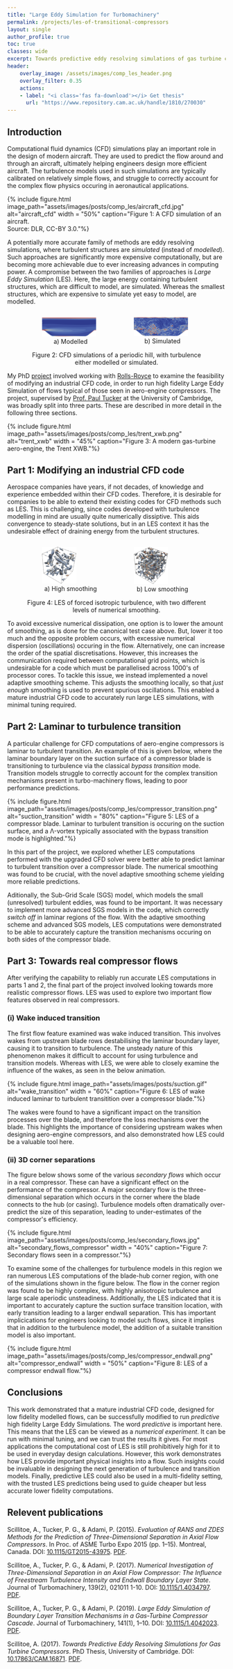 ```yaml
---
title: "Large Eddy Simulation for Turbomachinery"
permalink: /projects/les-of-transitional-compressors
layout: single
author_profile: true
toc: true
classes: wide
excerpt: Towards predictive eddy resolving simulations of gas turbine compressors with an industrial CFD code.  
header:
    overlay_image: /assets/images/comp_les_header.png
    overlay_filter: 0.35
    actions:
    - label: "<i class='fas fa-download'></i> Get thesis"
      url: "https://www.repository.cam.ac.uk/handle/1810/270030"
---
```


## Introduction
Computational fluid dynamics (CFD) simulations play an important role in the design of modern aircraft. They are used to predict the flow around and through an aircraft, ultimately helping engineers design more efficient aircraft. The turbulence models used in such simulations are typically calibrated on relatively simple flows, and struggle to correctly account for the complex flow physics occuring in aeronautical applications.

{% include figure.html
            image_path="assets/images/posts/comp_les/aircraft_cfd.jpg"
            alt="aircraft_cfd"
            width = "50%"
            caption="Figure 1: A CFD simulation of an aircraft. <br>Source: DLR, CC-BY 3.0."%}


A potentially more accurate family of methods are eddy resolving simulations, where 
turbulent structures are *simulated* (instead of *modelled*). Such approaches are significantly more expensive computationally, but are becoming more achievable due to ever increasing advances in computing power. A compromise between the two families of approaches is *Large Eddy Simulation* (LES). Here, the large energy containing turbulent structures, which are difficult to model, are simulated. Whereas the smallest structures, which are expensive to simulate yet easy to model, are modelled.
  
<figure>
    <div style="display:flex">
        <div style="flex:1">
            <figure>
<img src="../../assets/images/posts/comp_les/hill_rans.png" style="width:95%">
                <figcaption><center>a) Modelled</center></figcaption>
            </figure>
        </div>
        <div style="flex:1">
            <figure>
<img src="../../assets/images/posts/comp_les/hill_les.png" style="width:95%">
                <figcaption><center>b) Simulated</center></figcaption>
            </figure>
        </div>
    </div>
    <figcaption><center>Figure 2: CFD simulations of a periodic hill, with turbulence either modelled or simulated. </center></figcaption>
</figure>

My PhD [project](https://www.repository.cam.ac.uk/handle/1810/270030) involved working with [Rolls-Royce](https://www.rolls-royce.com/products-and-services/civil-aerospace.aspx) to examine the feasibility of modifying an industrial CFD code, in order to run high fidelity Large Eddy Simulation of flows typical of those seen in aero-engine compressors. The project, supervised by [Prof. Paul Tucker](https://www.murrayedwards.cam.ac.uk/fellows/professor-paul-g-tucker) at the University of Cambridge, was broadly split into three parts. These are described in more detail in the following three sections.

{% include figure.html
            image_path="assets/images/posts/comp_les/trent_xwb.png"
            alt="trent_xwb"
            width = "45%"
            caption="Figure 3: A modern gas-turbine aero-engine, the Trent XWB."%}

## Part 1: Modifying an industrial CFD code

Aerospace companies have years, if not decades, of knowledge and experience embedded within their CFD codes. Therefore, it is desirable for companies to be able to extend their existing codes for CFD methods such as LES. This is challenging, since codes developed with turbulence modelling in mind are usually quite numerically dissiptive. This aids convergence to steady-state solutions, but in an LES context it has the undesirable effect of draining energy from the turbulent structures.   

<figure>
    <div style="display:flex">
        <div style="flex:1">
            <figure>
<img src="../../assets/images/posts/comp_les/FIT_high.png" style="width:60%">
                <figcaption><center>a) High smoothing</center></figcaption>
            </figure>
        </div>
        <div style="flex:1">
            <figure>
<img src="../../assets/images/posts/comp_les/FIT_low.png" style="width:60%">
                <figcaption><center>b) Low smoothing</center></figcaption>
            </figure>
        </div>
    </div>
    <figcaption><center>Figure 4: LES of forced isotropic turbulence, with two different levels of numerical smoothing. </center></figcaption>
</figure>

To avoid excessive numerical dissipation, one option is to lower the amount of smoothing, as is done for the canonical test case above. But, lower it too much and the opposite problem occurs, with excessive numerical dispersion (oscillations) occuring in the flow. Alternatively, one can increase the order of the spatial discretisations. However, this increases the communication required between computational grid points, which is undesirable for a code which must be parallelised across 1000's of processor cores. To tackle this issue, we instead implemented a novel adaptive smoothing scheme. This adjusts the smoothing locally, so that *just enough* smoothing is used to prevent spurious oscillations. This enabled a mature industrial CFD code to accurately run large LES simulations, with minimal tuning required.

## Part 2: Laminar to turbulence transition

A particular challenge for CFD computations of aero-engine compressors is laminar to turbulent transition. An example of this is given below, where the laminar boundary layer on the suction surface of a compressor blade is transitioning to turbulence via the classical *bypass transition* mode. Transition models struggle to correctly account for the complex transition mechanisms present in turbo-machinery flows, leading to poor performance predictions.

{% include figure.html
            image_path="assets/images/posts/comp_les/compressor_transition.png"
            alt="suction_transition"
            width = "80%"
            caption="Figure 5: LES of a compressor blade. Laminar to turbulent transition is occuring on the suction surface, and a Λ-vortex typically associated with the bypass transition mode is highlighted."%}

In this part of the project, we explored whether LES computations performed with the upgraded CFD solver were better able to predict laminar to turbulent transition over a compressor blade. The numerical smoothing was found to be crucial, with the novel adaptive smoothing scheme yielding more reliable predictions. 

Aditionally, the Sub-Grid Scale (SGS) model, which models the small (unresolved) turbulent eddies, was found to be important. It was necessary to implement more advanced SGS models in the code, which correctly *switch off* in laminar regions of the flow. With the adaptive smoothing scheme and advanced SGS models, LES computations were demonstrated to be able to accurately capture the transition mechanisms occuring on both sides of the compressor blade.


## Part 3: Towards real compressor flows

After verifying the capability to reliably run accurate LES computations in parts 1 and 2, the final part of the project involved looking towards more realistic compressor flows. LES was used to explore two important flow features observed in real compressors.

### (i) Wake induced transition

The first flow feature examined was wake induced transition. This involves wakes from upstream blade rows destabilising the laminar boundary layer, causing it to transition to turbulence. The unsteady nature of this phenomenon makes it difficult to account for using turbulence and transition models. Whereas with LES, we were able to closely examine the influence of the wakes, as seen in the below animation.

{% include figure.html
            image_path="assets/images/posts/suction.gif"
            alt="wake_transition"
            width = "60%"
            caption="Figure 6: LES of wake induced laminar to turbulent transitition over a compressor blade."%}

The wakes were found to have a significant impact on the transition processes over the blade, and therefore the loss mechanisms over the blade. This highlights the importance of considering upstream wakes when designing aero-engine compressors, and also demonstrated how LES could be a valuable tool here.

### (ii) 3D corner separations

The figure below shows some of the various *secondary flows* which occur in a real compressor. These can have a significant effect on the performance of the compressor. A major secondary flow is the three-dimensional separation which occurs in the corner where the blade connects to the hub (or casing). Turbulence models often dramatically over-predict the size of this separation, leading to under-estimates of the compressor's efficiency. 

{% include figure.html
            image_path="assets/images/posts/comp_les/secondary_flows.jpg"
            alt="secondary_flows_compressor"
            width = "40%"
            caption="Figure 7: Secondary flows seen in a compressor."%}

To examine some of the challenges for turbulence models in this region we ran numerous LES computations of the blade-hub corner region, with one of the simulations shown in the figure below. The flow in the corner region was found to be highly complex, with highly anisotropic turbulence and large scale aperiodic unsteadiness. Additionally, the LES indicated that it is important to accurately capture the suction surface transition location, with early transition leading to a larger endwall separation. This has important implicications for engineers looking to model such flows, since it implies that in addition to the turbulence model, the addition of a suitable transition model is also important. 

{% include figure.html
            image_path="assets/images/posts/comp_les/compressor_endwall.png"
            alt="compressor_endwall"
            width = "50%"
            caption="Figure 8: LES of a compressor endwall flow."%}

## Conclusions

This work demonstrated that a mature industrial CFD code, designed for low fidelity modelled flows, can be successfully modified to run *predictive* high fidelity Large Eddy Simulations. The word *predictive* is important here. This means that the LES can be viewed as a *numerical experiment*. It can be run with minimal tuning, and we can trust the results it gives. For most applications the computational cost of LES is still prohibitively high for it to be used in everyday design calculations. However, this work demonstrates how LES provide important physical insights into a flow. Such insights could be invaluable in designing the next generation of turbulence and transition models. Finally, predictive LES could also be used in a multi-fidelity setting, with the trusted LES predictions being used to guide cheaper but less accurate lower fidelity computations. 

## Relevent publications

Scillitoe, A., Tucker, P. G., & Adami, P. (2015). *Evaluation of RANS and ZDES Methods for the Prediction of Three-Dimensional Separation in Axial Flow Compressors*. In Proc. of ASME Turbo Expo 2015 (pp. 1–15). Montreal, Canada. DOI: [10.1115/GT2015-43975](https://doi.org/10.1115/GT2015-43975). [PDF](../assets/papers/scillitoe-asme-2015.pdf).

Scillitoe, A., Tucker, P. G., & Adami, P. (2017). *Numerical Investigation of Three-Dimensional Separation in an Axial Flow Compressor: The Influence of Freestream Turbulence Intensity and Endwall Boundary Layer State*. Journal of Turbomachinery, 139(2), 021011 1-10. DOI: [10.1115/1.4034797](https://doi.org/10.1115/1.4034797). [PDF](../assets/papers/scillitoe-turbo-2017.pdf).

Scillitoe, A., Tucker, P. G., & Adami, P. (2019). *Large Eddy Simulation of Boundary Layer Transition Mechanisms in a Gas-Turbine Compressor Cascade*. Journal of Turbomachinery, 141(1), 1–10. DOI: [10.1115/1.4042023](https://doi.org/10.1115/1.4042023). [PDF](../assets/papers/scillitoe-turbo-2019.pdf).

Scillitoe, A. (2017). *Towards Predictive Eddy Resolving Simulations for Gas Turbine Compressors*. PhD Thesis, University of Cambridge. DOI: [10.17863/CAM.16871](https://doi.org/10.17863/CAM.16871). [PDF](../assets/papers/scillitoe_thesis.pdf).

